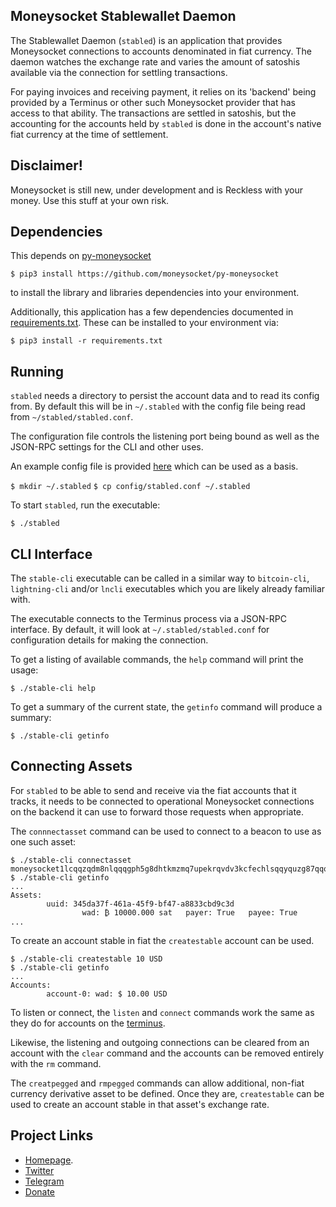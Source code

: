 Moneysocket Stablewallet Daemon
--------------------------

The Stablewallet Daemon (`stabled`) is an application that provides Moneysocket connections to accounts denominated in fiat currency. The daemon watches the exchange rate and varies the amount of satoshis available via the connection for settling transactions.

For paying invoices and receiving payment, it relies on its 'backend' being provided by a Terminus or other such Moneysocket provider that has access to that ability. The transactions are settled in satoshis, but the accounting for the accounts held by `stabled` is done in the account's native fiat currency at the time of settlement.


Disclaimer!
-----

Moneysocket is still new, under development and is Reckless with your money. Use this stuff at your own risk.


Dependencies
------------------------------------------------------------------------

This depends on [py-moneysocket](https://github.com/moneysocket/py-moneysocket)

`$ pip3 install https://github.com/moneysocket/py-moneysocket`

to install the library and libraries dependencies into your environment.

Additionally, this application has a few dependencies documented in [requirements.txt](requirements.txt). These can be installed to your environment via:

`$ pip3 install -r requirements.txt`

Running
------------------------------------------------------------------------

`stabled` needs a directory to persist the account data and to read its config from. By default this will be in `~/.stabled` with the config file being read from `~/stabled/stabled.conf`.

The configuration file controls the listening port being bound as well as the JSON-RPC settings for the CLI and other uses.

An example config file is provided [here](config/stabled.conf) which can be used as a basis.

`$ mkdir ~/.stabled`
`$ cp config/stabled.conf ~/.stabled`


To start `stabled`, run the executable:

`$ ./stabled`

CLI Interface
------------------------------------------------------------------------

The `stable-cli` executable can be called in a similar way to `bitcoin-cli`, `lightning-cli` and/or `lncli` executables which you are likely already familiar with.

The executable connects to the Terminus process via a JSON-RPC interface. By default, it will look at `~/.stabled/stabled.conf` for configuration details for making the connection.

To get a listing of available commands, the `help` command will print the usage:

`$ ./stable-cli help`

To get a summary of the current state, the `getinfo` command will produce a summary:

`$ ./stable-cli getinfo`


Connecting Assets
------------------------------------------------------------------------

For `stabled` to be able to send and receive via the fiat accounts that it tracks, it needs to be connected to operational Moneysocket connections on the backend it can use to forward those requests when appropriate.

The `connnectasset` command can be used to connect to a beacon to use as one such asset:

```
$ ./stable-cli connectasset moneysocket1lcqqzqdm8nlqqqgph5g8dhtkmzmq7upekrqvdv3kcfechlsqqyquzg87qqqsr0cpq8lqqqgpcvfsqzf3xgmjuvpwxqhrzqgpqqpq8lftry7vdcps
$ ./stable-cli getinfo
...
Assets:
        uuid: 345da37f-461a-45f9-bf47-a8833cbd9c3d
                wad: ₿ 10000.000 sat   payer: True   payee: True
...

```

To create an account stable in fiat the `createstable` account can be used.

```
$ ./stable-cli createstable 10 USD
$ ./stable-cli getinfo
...
Accounts:
        account-0: wad: $ 10.00 USD
```

To listen or connect, the `listen` and `connect` commands work the same as they do for accounts on the [terminus](https://github.com/moneysocket/terminus).

Likewise, the listening and outgoing connections can be cleared from an account with the `clear` command and the accounts can be removed entirely with the `rm` command.

The `creatpegged` and `rmpegged` commands can allow additional, non-fiat currency derivative asset to be defined. Once they are, `createstable` can be used to create an account stable in that asset's exchange rate.


Project Links
------------------------------------------------------------------------

- [Homepage](https://socket.money).
- [Twitter](https://twitter.com/moneysocket)
- [Telegram](https://t.me/moneysocket)
- [Donate](https://socket.money/#donate)
